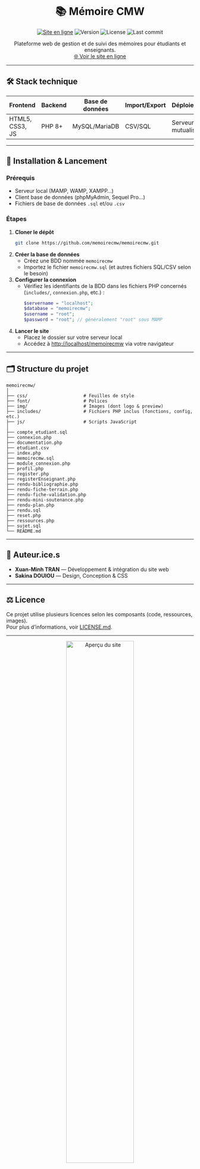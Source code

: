 
<h1 align="center">📚 Mémoire CMW</h1>

<p align="center">
  <a href="https://memoirecmw.mastercmw.com/"><img src="https://img.shields.io/badge/Site%20en%20ligne-mastercmw.com-000?logo=google-chrome&logoColor=white" alt="Site en ligne"></a>
  <img src="https://img.shields.io/github/package-json/v/memoirecmw/memoirecmw?color=blue&label=version" alt="Version">
  <img src="https://img.shields.io/github/license/memoirecmw/memoirecmw?color=green" alt="License">
  <img src="https://img.shields.io/github/last-commit/memoirecmw/memoirecmw?color=orange" alt="Last commit">
</p>

<p align="center">
  Plateforme web de gestion et de suivi des mémoires pour étudiants et enseignants.<br>
  <a href="https://memoirecmw.mastercmw.com/">🌐 Voir le site en ligne</a>
</p>

---

## 🛠️ Stack technique

| Frontend         | Backend | Base de données | Import/Export | Déploiement      |
|------------------|---------|-----------------|--------------|------------------|
| HTML5, CSS3, JS  | PHP 8+  | MySQL/MariaDB   | CSV/SQL      | Serveur mutualisé|

---

## 🚀 Installation & Lancement

### Prérequis

- Serveur local (MAMP, WAMP, XAMPP…)
- Client base de données (phpMyAdmin, Sequel Pro…)
- Fichiers de base de données `.sql` et/ou `.csv`

### Étapes

1. **Cloner le dépôt**
   ```bash
   git clone https://github.com/memoirecmw/memoirecmw.git
   ```
2. **Créer la base de données**
   - Créez une BDD nommée `memoirecmw`
   - Importez le fichier `memoirecmw.sql` (et autres fichiers SQL/CSV selon le besoin)
3. **Configurer la connexion**
   - Vérifiez les identifiants de la BDD dans les fichiers PHP concernés (`includes/`, `connexion.php`, etc.) :
     ```php
     $servername = "localhost";
     $database = "memoirecmw";
     $username = "root";
     $password = "root"; // généralement "root" sous MAMP
     ```
4. **Lancer le site**
   - Placez le dossier sur votre serveur local
   - Accédez à [http://localhost/memoirecmw](http://localhost/memoirecmw) via votre navigateur

---

## 🗂️ Structure du projet

```
memoirecmw/
│
├── css/                     # Feuilles de style
├── font/                    # Polices
├── img/                     # Images (dont logo & preview)
├── includes/                # Fichiers PHP inclus (fonctions, config, etc.)
├── js/                      # Scripts JavaScript
│
├── compte_etudiant.sql
├── connexion.php
├── documentation.php
├── etudiant.csv
├── index.php
├── memoirecmw.sql
├── module_connexion.php
├── profil.php
├── register.php
├── registerEnseignant.php
├── rendu-bibliographie.php
├── rendu-fiche-terrain.php
├── rendu-fiche-validation.php
├── rendu-mini-soutenance.php
├── rendu-plan.php
├── rendu.sql
├── reset.php
├── ressources.php
├── sujet.sql
└── README.md
```

---

## 👤 Auteur.ice.s

- **Xuan-Minh TRAN** — Développement & intégration du site web
- **Sakina DOUIOU** — Design, Conception & CSS


---

## ⚖️ Licence

Ce projet utilise plusieurs licences selon les composants (code, ressources, images).  
Pour plus d’informations, voir [LICENSE.md](LICENSE.md).

---

<p align="center">
  <img src="img/preview.png" alt="Aperçu du site" width="60%"/>
</p>

---

N’hésite pas à contribuer, signaler un bug ou proposer des idées d’amélioration !  
Pour toute question, contacte-moi sur GitHub.

---
